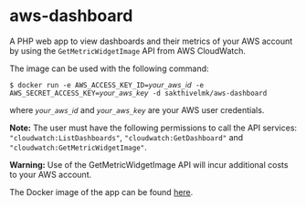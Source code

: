 # aws-dashboard

A PHP web app to view dashboards and their metrics of your AWS account by using the `GetMetricWidgetImage` API from AWS CloudWatch.

The image can be used with the following command:

`$ docker run -e AWS_ACCESS_KEY_ID=𝘺𝘰𝘶𝘳_𝘢𝘸𝘴_𝘪𝘥 -e AWS_SECRET_ACCESS_KEY=𝘺𝘰𝘶𝘳_𝘢𝘸𝘴_𝘬𝘦𝘺 -d sakthivelmk/aws-dashboard`

where `𝘺𝘰𝘶𝘳_𝘢𝘸𝘴_𝘪𝘥` and `𝘺𝘰𝘶𝘳_𝘢𝘸𝘴_𝘬𝘦𝘺` are your AWS user credentials.

**Note:** The user must have the following permissions to call the API services: `"cloudwatch:ListDashboards"`, `"cloudwatch:GetDashboard"` and `"cloudwatch:GetMetricWidgetImage"`.

**Warning:** Use of the GetMetricWidgetImage API will incur additional costs to your AWS account.

The Docker image of the app can be found [here](https://hub.docker.com/r/sakthivelmk/aws-dashboard/).
